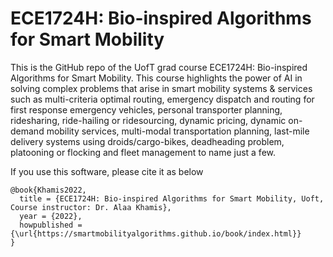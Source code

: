 # ECE1724H: Bio-inspired Algorithms for Smart Mobility

This is the GitHub repo of the UofT grad course ECE1724H: Bio-inspired Algorithms for Smart Mobility. This course highlights the power of AI in solving complex problems that arise in smart mobility systems & services such as multi-criteria optimal routing, emergency dispatch and routing for first response emergency vehicles, personal transporter planning, ridesharing, ride-hailing or ridesourcing, dynamic pricing, dynamic on-demand mobility services, multi-modal transportation planning, last-mile delivery systems using droids/cargo-bikes, deadheading problem, platooning or flocking and fleet management to name just a few.

If you use this software, please cite it as below
```
@book{Khamis2022,
  title = {ECE1724H: Bio-inspired Algorithms for Smart Mobility, Uoft, Course instructor: Dr. Alaa Khamis},
  year = {2022},
  howpublished = {\url{https://smartmobilityalgorithms.github.io/book/index.html}}
}
```
